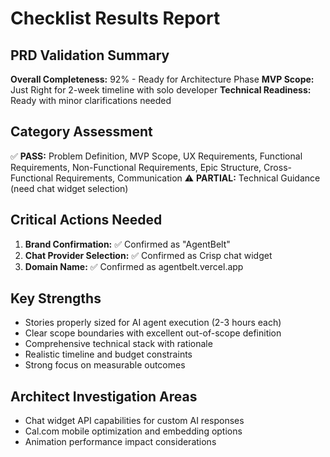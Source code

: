 # Checklist Results Report

## PRD Validation Summary
**Overall Completeness:** 92% - Ready for Architecture Phase
**MVP Scope:** Just Right for 2-week timeline with solo developer
**Technical Readiness:** Ready with minor clarifications needed

## Category Assessment
✅ **PASS:** Problem Definition, MVP Scope, UX Requirements, Functional Requirements, Non-Functional Requirements, Epic Structure, Cross-Functional Requirements, Communication
⚠️ **PARTIAL:** Technical Guidance (need chat widget selection)

## Critical Actions Needed
1. **Brand Confirmation:** ✅ Confirmed as "AgentBelt"
2. **Chat Provider Selection:** ✅ Confirmed as Crisp chat widget
3. **Domain Name:** ✅ Confirmed as agentbelt.vercel.app

## Key Strengths
- Stories properly sized for AI agent execution (2-3 hours each)
- Clear scope boundaries with excellent out-of-scope definition
- Comprehensive technical stack with rationale
- Realistic timeline and budget constraints
- Strong focus on measurable outcomes

## Architect Investigation Areas
- Chat widget API capabilities for custom AI responses
- Cal.com mobile optimization and embedding options
- Animation performance impact considerations
